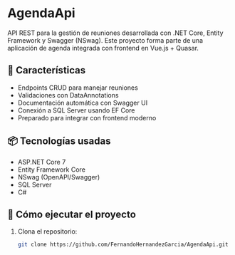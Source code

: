# AgendaApi

API REST para la gestión de reuniones desarrollada con .NET Core, Entity Framework y Swagger (NSwag). Este proyecto forma parte de una aplicación de agenda integrada con frontend en Vue.js + Quasar.

## 🚀 Características

- Endpoints CRUD para manejar reuniones
- Validaciones con DataAnnotations
- Documentación automática con Swagger UI
- Conexión a SQL Server usando EF Core
- Preparado para integrar con frontend moderno

## 📦 Tecnologías usadas

- ASP.NET Core 7
- Entity Framework Core
- NSwag (OpenAPI/Swagger)
- SQL Server
- C#

## 🔧 Cómo ejecutar el proyecto

1. Clona el repositorio:
   ```bash
   git clone https://github.com/FernandoHernandezGarcia/AgendaApi.git
